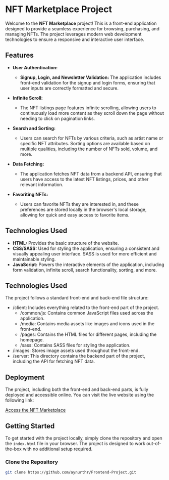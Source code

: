 # NFT Marketplace Project

Welcome to the **NFT Marketplace** project! This is a front-end application designed to provide a seamless experience for browsing, purchasing, and managing NFTs. The project leverages modern web development technologies to ensure a responsive and interactive user interface.

## Features

- **User Authentication:**
  - **Signup, Login, and Newsletter Validation:** The application includes front-end validation for the signup and login forms, ensuring that user inputs are correctly formatted and secure.
  
- **Infinite Scroll:**
  - The NFT listings page features infinite scrolling, allowing users to continuously load more content as they scroll down the page without needing to click on pagination links.

- **Search and Sorting:**
  - Users can search for NFTs by various criteria, such as artist name or specific NFT attributes. Sorting options are available based on multiple qualities, including the number of NFTs sold, volume, and more.

- **Data Fetching:**
  - The application fetches NFT data from a backend API, ensuring that users have access to the latest NFT listings, prices, and other relevant information.

- **Favoriting NFTs:**
  - Users can favorite NFTs they are interested in, and these preferences are stored locally in the browser's local storage, allowing for quick and easy access to favorite items.

## Technologies Used

- **HTML:** Provides the basic structure of the website.
- **CSS/SASS:** Used for styling the application, ensuring a consistent and visually appealing user interface. SASS is used for more efficient and maintainable styling.
- **JavaScript:** Powers the interactive elements of the application, including form validation, infinite scroll, search functionality, sorting, and more.

## Technologies Used

The project follows a standard front-end and back-end file structure:
- /client: Includes everything related to the front-end part of the project.
  - /common/js: Contains common JavaScript files used across the application.
  - /media: Contains media assets like images and icons used in the front-end.
  - /pages: Contains the HTML files for different pages, including the homepage.
  - /sass: Contains SASS files for styling the application.
- /images: Stores image assets used throughout the front-end.
- /server: This directory contains the backend part of the project, including the API for fetching NFT data.

## Deployment

The project, including both the front-end and back-end parts, is fully deployed and accessible online. You can visit the live website using the following link:

[Access the NFT Marketplace](https://nft-marketplace-project-aynur.vercel.app/client/pages/home/index.html)

## Getting Started

To get started with the project locally, simply clone the repository and open the `index.html` file in your browser. The project is designed to work out-of-the-box with no additional setup required.

### Clone the Repository

```bash
git clone https://github.com/aynurthr/Frontend-Project.git
